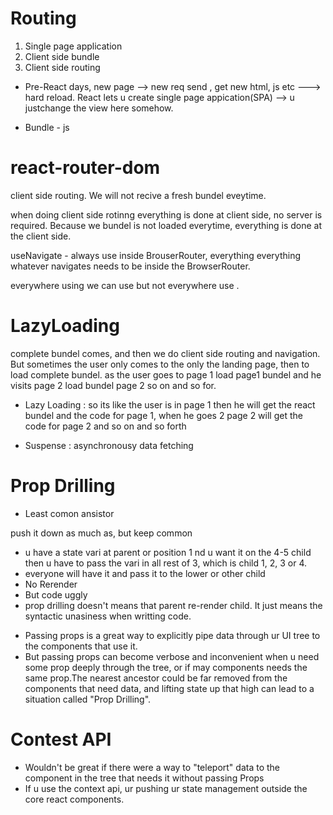# Routing

1. Single page application
2. Client side bundle
3. Client side routing

* Pre-React days, new page --> new req send , get new html, js etc ---> hard reload.
React lets u create single page appication(SPA) --> u justchange the view here somehow.

- Bundle - js

# react-router-dom
client side routing.
We will not recive a fresh bundel eveytime.


when doing client side rotinng everything is done at client side, no server is required.
Because we bundel is not loaded everytime, everything is done at the client side. 

useNavigate - always use inside BrouserRouter, everything everything 
whatever navigates needs to be inside the BrowserRouter.

everywhere using <Link /> we can use <navigate/> but not everywhere <navigate /> use <Link />.


# LazyLoading
complete bundel comes, and then we do client side routing and navigation.
But sometimes the user only comes to the only the landing page, then to load complete bundel.
as the user goes to page 1 load page1 bundel and he visits page 2 load bundel page 2 so on and so for.

* Lazy Loading : 
so its like the user is in page 1 then he will get the react bundel and the code for page 1,
when he goes 2 page 2 will get the code for page 2
and so on and so forth

* Suspense : asynchronousy data fetching

# Prop Drilling
* Least comon ansistor

push it down as much as, but keep common 

* u have a state vari at parent or position 1 nd u want it on the 4-5 child then u have to pass the vari in all rest of 3, which is child 1, 2, 3 or 4.
* everyone will have it and pass it to the lower or other child
* No Rerender
* But code uggly
* prop drilling doesn't means that  parent re-render child. It just means the syntactic unasiness when writting code. 

- Passing props is a great way to explicitly  pipe data through ur UI tree to the components that use it.
- But passing props can become verbose and inconvenient when u need some prop deeply through the tree, or if may components needs the same prop.The nearest ancestor could be far removed from the components that need data, and lifting state up that high can lead to a situation called "Prop Drilling". 


# Contest API

- Wouldn't be great if there were a way to "teleport" data to the component in the tree that needs it without passing Props 
- If u use the context api, ur pushing ur state management outside the core react components.
